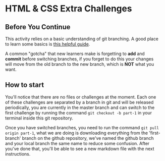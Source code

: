 # HTML & CSS Extra Challenges

## Before You Continue
This activity relies on a basic understanding of git branching. A good place to learn some basics is [this helpful guide](https://www.hostinger.com/tutorials/how-to-use-git-branches/). 

A common "gotcha" that new learners make is forgetting to **add** and **commit** before switching branches, if you forget to do this your changes will move from the old branch to the new branch, which is **NOT** what you want.

## How to start
You'll notice that there are no files or challenges at the moment. Each one of these challenges are separated by a branch in git and will be released periodically, you are currently in the master branch and can switch to the first challenge by running the command `git checkout -b part-1` in your terminal inside this git repository.

Once you have switched branches, you need to run the command `git pull origin part-1`, what we are doing is downloading everything from the 'first-branch' branch on the github repository, we've named the github branch and your local branch the same name to reduce some confusion. After you've done that, you'll be able to see a new markdown file with the next instructions.
